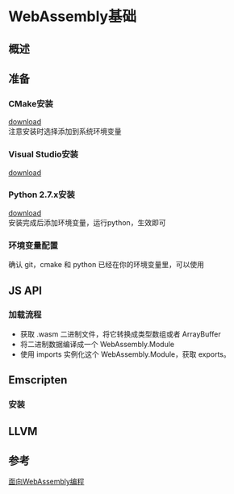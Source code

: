 # WebAssembly基础

## 概述
## 准备

###  CMake安装

[download](https://cmake.org/download/)  
注意安装时选择添加到系统环境变量

### Visual Studio安装

[download](https://visualstudio.microsoft.com/zh-hans/downloads/)

### Python 2.7.x安装

[download](https://wiki.python.org/moin/BeginnersGuide/Download)  
安装完成后添加环境变量，运行python，生效即可

### 环境变量配置

确认 git，cmake 和 python 已经在你的环境变量里，可以使用

## JS API

### 加载流程

* 获取 .wasm 二进制文件，将它转换成类型数组或者 ArrayBuffer
* 将二进制数据编译成一个 WebAssembly.Module
* 使用 imports 实例化这个 WebAssembly.Module，获取 exports。


## Emscripten

### 安装

## LLVM


## 参考

[面向WebAssembly编程](https://www.cntofu.com/book/150/index.html)